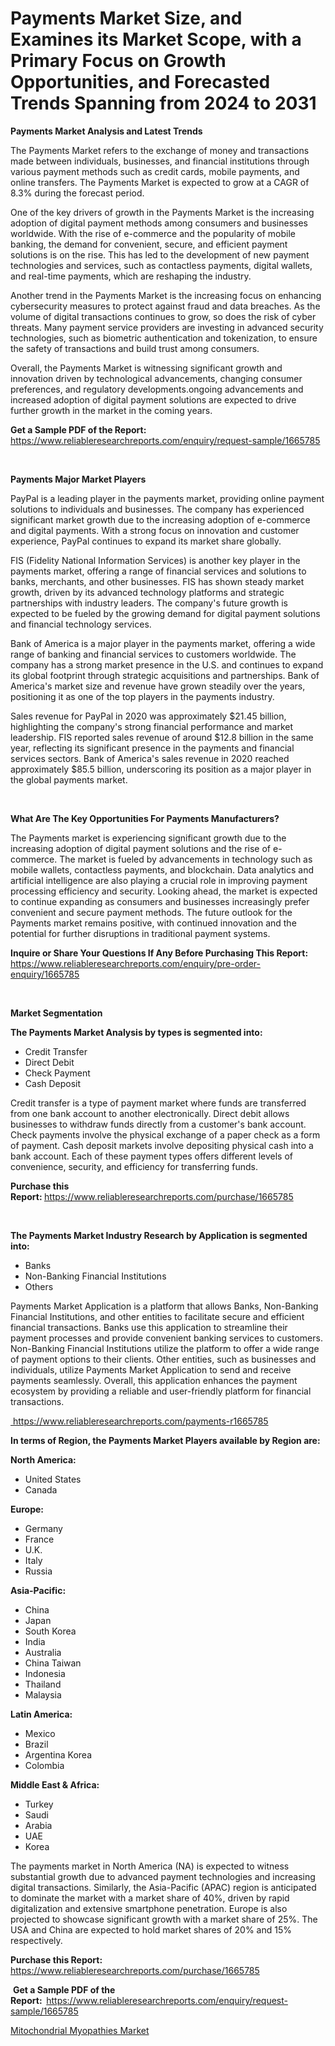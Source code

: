 <p><h1>Payments Market Size, and Examines its Market Scope, with a Primary Focus on Growth Opportunities, and Forecasted Trends Spanning from 2024 to 2031</h1></p><p><strong>Payments Market Analysis and Latest Trends</strong></p>
<p><p>The Payments Market refers to the exchange of money and transactions made between individuals, businesses, and financial institutions through various payment methods such as credit cards, mobile payments, and online transfers. The Payments Market is expected to grow at a CAGR of 8.3% during the forecast period.</p><p>One of the key drivers of growth in the Payments Market is the increasing adoption of digital payment methods among consumers and businesses worldwide. With the rise of e-commerce and the popularity of mobile banking, the demand for convenient, secure, and efficient payment solutions is on the rise. This has led to the development of new payment technologies and services, such as contactless payments, digital wallets, and real-time payments, which are reshaping the industry.</p><p>Another trend in the Payments Market is the increasing focus on enhancing cybersecurity measures to protect against fraud and data breaches. As the volume of digital transactions continues to grow, so does the risk of cyber threats. Many payment service providers are investing in advanced security technologies, such as biometric authentication and tokenization, to ensure the safety of transactions and build trust among consumers.</p><p>Overall, the Payments Market is witnessing significant growth and innovation driven by technological advancements, changing consumer preferences, and regulatory developments.ongoing advancements and increased adoption of digital payment solutions are expected to drive further growth in the market in the coming years.</p></p>
<p><strong>Get a Sample PDF of the Report:&nbsp;</strong> <a href="https://www.reliableresearchreports.com/enquiry/request-sample/1665785">https://www.reliableresearchreports.com/enquiry/request-sample/1665785</a></p>
<p>&nbsp;</p>
<p><strong>Payments Major Market Players</strong></p>
<p><p>PayPal is a leading player in the payments market, providing online payment solutions to individuals and businesses. The company has experienced significant market growth due to the increasing adoption of e-commerce and digital payments. With a strong focus on innovation and customer experience, PayPal continues to expand its market share globally.</p><p>FIS (Fidelity National Information Services) is another key player in the payments market, offering a range of financial services and solutions to banks, merchants, and other businesses. FIS has shown steady market growth, driven by its advanced technology platforms and strategic partnerships with industry leaders. The company's future growth is expected to be fueled by the growing demand for digital payment solutions and financial technology services.</p><p>Bank of America is a major player in the payments market, offering a wide range of banking and financial services to customers worldwide. The company has a strong market presence in the U.S. and continues to expand its global footprint through strategic acquisitions and partnerships. Bank of America's market size and revenue have grown steadily over the years, positioning it as one of the top players in the payments industry.</p><p>Sales revenue for PayPal in 2020 was approximately $21.45 billion, highlighting the company's strong financial performance and market leadership. FIS reported sales revenue of around $12.8 billion in the same year, reflecting its significant presence in the payments and financial services sectors. Bank of America's sales revenue in 2020 reached approximately $85.5 billion, underscoring its position as a major player in the global payments market.</p></p>
<p>&nbsp;</p>
<p><strong>What Are The Key Opportunities For Payments Manufacturers?</strong></p>
<p><p>The Payments market is experiencing significant growth due to the increasing adoption of digital payment solutions and the rise of e-commerce. The market is fueled by advancements in technology such as mobile wallets, contactless payments, and blockchain. Data analytics and artificial intelligence are also playing a crucial role in improving payment processing efficiency and security. Looking ahead, the market is expected to continue expanding as consumers and businesses increasingly prefer convenient and secure payment methods. The future outlook for the Payments market remains positive, with continued innovation and the potential for further disruptions in traditional payment systems.</p></p>
<p><strong>Inquire or Share Your Questions If Any Before Purchasing This Report:</strong> <a href="https://www.reliableresearchreports.com/enquiry/pre-order-enquiry/1665785">https://www.reliableresearchreports.com/enquiry/pre-order-enquiry/1665785</a></p>
<p>&nbsp;</p>
<p><strong>Market Segmentation</strong></p>
<p><strong>The Payments Market Analysis by types is segmented into:</strong></p>
<p><ul><li>Credit Transfer</li><li>Direct Debit</li><li>Check Payment</li><li>Cash Deposit</li></ul></p>
<p><p>Credit transfer is a type of payment market where funds are transferred from one bank account to another electronically. Direct debit allows businesses to withdraw funds directly from a customer's bank account. Check payments involve the physical exchange of a paper check as a form of payment. Cash deposit markets involve depositing physical cash into a bank account. Each of these payment types offers different levels of convenience, security, and efficiency for transferring funds.</p></p>
<p><strong>Purchase this Report:&nbsp;</strong><a href="https://www.reliableresearchreports.com/purchase/1665785">https://www.reliableresearchreports.com/purchase/1665785</a></p>
<p>&nbsp;</p>
<p><strong>The Payments Market Industry Research by Application is segmented into:</strong></p>
<p><ul><li>Banks</li><li>Non-Banking Financial Institutions</li><li>Others</li></ul></p>
<p><p>Payments Market Application is a platform that allows Banks, Non-Banking Financial Institutions, and other entities to facilitate secure and efficient financial transactions. Banks use this application to streamline their payment processes and provide convenient banking services to customers. Non-Banking Financial Institutions utilize the platform to offer a wide range of payment options to their clients. Other entities, such as businesses and individuals, utilize Payments Market Application to send and receive payments seamlessly. Overall, this application enhances the payment ecosystem by providing a reliable and user-friendly platform for financial transactions.</p></p>
<p><a href="https://www.reliableresearchreports.com/payments-r1665785">&nbsp;https://www.reliableresearchreports.com/payments-r1665785</a></p>
<p><strong>In terms of Region, the Payments Market Players available by Region are:</strong></p>
<p>
    <p> <strong> North America: </strong>
        <ul>
            <li>United States</li>
            <li>Canada</li>
        </ul>
        </p> 
    <p> <strong> Europe: </strong>
        <ul>
            <li>Germany</li>
            <li>France</li>
            <li>U.K.</li>
            <li>Italy</li>
            <li>Russia</li>
        </ul>
        </p> 
    <p> <strong> Asia-Pacific: </strong>
        <ul>
            <li>China</li>
            <li>Japan</li>
            <li>South Korea</li>
            <li>India</li>
            <li>Australia</li>
            <li>China Taiwan</li>
            <li>Indonesia</li>
            <li>Thailand</li>
            <li>Malaysia</li>
        </ul>
        </p> 
    <p> <strong> Latin America: </strong>
        <ul>
            <li>Mexico</li>
            <li>Brazil</li>
            <li>Argentina Korea</li>
            <li>Colombia</li>
        </ul>
        </p> 
    <p> <strong> Middle East & Africa: </strong>
        <ul>
            <li>Turkey</li>
            <li>Saudi</li>
            <li>Arabia</li>
            <li>UAE</li>
            <li>Korea</li>
        </ul>
    </p>
    </p>
<p><p>The payments market in North America (NA) is expected to witness substantial growth due to advanced payment technologies and increasing digital transactions. Similarly, the Asia-Pacific (APAC) region is anticipated to dominate the market with a market share of 40%, driven by rapid digitalization and extensive smartphone penetration. Europe is also projected to showcase significant growth with a market share of 25%. The USA and China are expected to hold market shares of 20% and 15% respectively.</p></p>
<p><strong>Purchase this Report: </strong><a href="https://www.reliableresearchreports.com/purchase/1665785">https://www.reliableresearchreports.com/purchase/1665785</a></p>
<p>&nbsp;<strong>Get a Sample PDF of the Report:&nbsp;&nbsp;</strong><a href="https://www.reliableresearchreports.com/enquiry/request-sample/1665785">https://www.reliableresearchreports.com/enquiry/request-sample/1665785</a></p>
<p><strong></strong></p>
<p><p><a href="https://github.com/ernidarwin455/Market-Research-Report-List-1/blob/main/mitochondrial-myopathies-market.md">Mitochondrial Myopathies Market</a></p></p>